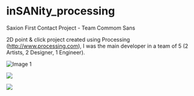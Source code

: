 # inSANity_processing
Saxion First Contact Project - Team Commom Sans

2D point & click project created using Processing (http://www.processing.com), I was the main developer in a team of 5 (2 Artists, 2 Designer, 1 Engineer).

![Image 1](https://613dua.ch.files.1drv.com/y4mzXmWkC8WFpqBe165Go8_ZVGSjcFcBfdM0GCCrkrtzy_Kq3hfNva4ZJpLNjiDOInee_KJNHF4cBAcwP9LNpdI3PQ_WYQRI84XBt3IVkiayuSi1nRviEOaMGGP9W3W20q7ecvLc_snvPUMg5cLLZ2_W-QYnByQ-iwH4PNvCgEIoTCiaEgN6TQ1ZRIPAAQRYHSPrWwu2fS1-6g739zhS512eg?width=660&height=370&cropmode=none "Image 1")

![](https://613zua.ch.files.1drv.com/y4mtGbkNVriYx009qcYwCc8faw4tCWs9jDaZ_Turym8_PbLOmYA7FLr_FtGvExHHstgBB9Zk5H6mEPNof2AJkQ8dGMEv4fB7zt-gyLlXaplxUxCN5g90OJithIAvdZWCTplj3lKOBNyH90EETuxTEo3QN9W0O79XOTw-zENOAebg3teea3QxKWYjTn6jtsEG1tg9jOcxmL1CA_5Uk1OEyHqdQ?width=660&height=425&cropmode=none)

![](https://8f3rua.ch.files.1drv.com/y4m1bR_AGTlVdDYzyrZVPx2cLrZJD0rEoWqVEQuvOySMHJeGOYxG531jpJtfXRhykP9pBYHadWt9_eJt_fV_HJhMdoiYI_O3BqwdLdD4N4zQnBK6XA0Wj73BTap6sTfxe5m_lGF4K09pz77LAiATgGtGpCK-6hRNr4lWG0nUUc8cCx8SDCj_DNZcJC-qiyzyrb-VB1tJpYyhJU31Ika7IrQdQ?width=660&height=371&cropmode=none)
